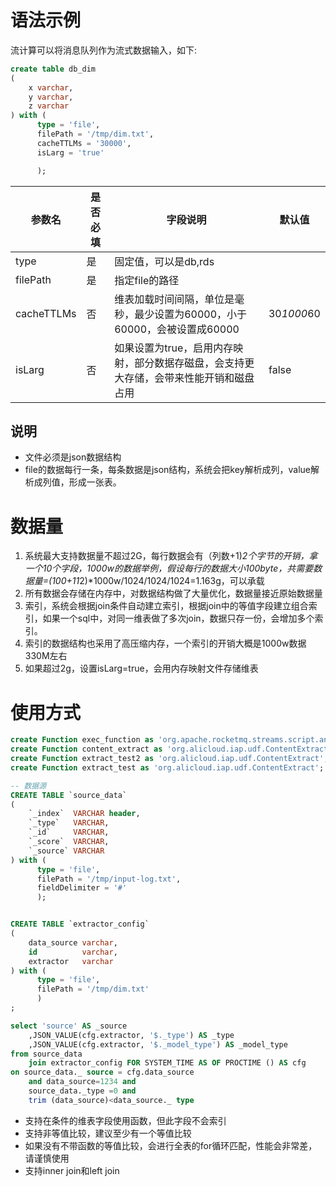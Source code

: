# 语法示例

流计算可以将消息队列作为流式数据输入，如下:

```sql
create table db_dim
(
    x varchar,
    y varchar,
    z varchar
) with (
      type = 'file',
      filePath = '/tmp/dim.txt',
      cacheTTLMs = '30000',
      isLarg = 'true'

      );
```

| 参数名 | 是否必填 | 字段说明 | 默认值 |
| --- | --- | --- | --- |
| type | 是 | 固定值，可以是db,rds |
| filePath | 是 | 指定file的路径 |  |
| cacheTTLMs | 否 | 维表加载时间间隔，单位是毫秒，最少设置为60000，小于60000，会被设置成60000 | 30*1000*60 |
| isLarg | 否 | 如果设置为true，启用内存映射，部分数据存磁盘，会支持更大存储，会带来性能开销和磁盘占用 | false |

## 说明

- 文件必须是json数据结构
- file的数据每行一条，每条数据是json结构，系统会把key解析成列，value解析成列值，形成一张表。

# 数据量

1. 系统最大支持数据量不超过2G，每行数据会有（列数+1)*2个字节的开销，拿一个10个字段，1000w的数据举例，假设每行的数据大小100byte，共需要数据量=(100+11*2)*1000w/1024/1024/1024=1.163g，可以承载
1. 所有数据会存储在内存中，对数据结构做了大量优化，数据量接近原始数据量
1. 索引，系统会根据join条件自动建立索引，根据join中的等值字段建立组合索引，如果一个sql中，对同一维表做了多次join，数据只存一份，会增加多个索引。
1. 索引的数据结构也采用了高压缩内存，一个索引的开销大概是1000w数据330M左右
1. 如果超过2g，设置isLarg=true，会用内存映射文件存储维表


# 使用方式

```sql
create Function exec_function as 'org.apache.rocketmq.streams.script.annotation.Function';
create Function content_extract as 'org.alicloud.iap.udf.ContentExtract';
create Function extract_test2 as 'org.alicloud.iap.udf.ContentExtract';
create Function extract_test as 'org.alicloud.iap.udf.ContentExtract';

-- 数据源
CREATE TABLE `source_data`
(
    `_index`  VARCHAR header,
    `_type`   VARCHAR,
    `_id`     VARCHAR,
    `_score`  VARCHAR,
    `_source` VARCHAR
) with (
      type = 'file',
      filePath = '/tmp/input-log.txt',
      fieldDelimiter = '#'
      );


CREATE TABLE `extractor_config`
(
    data_source varchar,
    id          varchar,
    extractor   varchar
) with (
      type = 'file',
      filePath = '/tmp/dim.txt'
      )
;

select 'source' AS _source
    ,JSON_VALUE(cfg.extractor, '$._type') AS _type
    ,JSON_VALUE(cfg.extractor, '$._model_type') AS _model_type
from source_data
    join extractor_config FOR SYSTEM_TIME AS OF PROCTIME () AS cfg
on source_data._ source = cfg.data_source
    and data_source=1234 and
    source_data._type =0 and
    trim (data_source)<data_source._ type
```

- 支持在条件的维表字段使用函数，但此字段不会索引
- 支持非等值比较，建议至少有一个等值比较
- 如果没有不带函数的等值比较，会进行全表的for循环匹配，性能会非常差，请谨慎使用
- 支持inner join和left join


